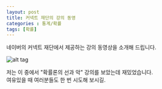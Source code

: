 ```yaml
---
layout: post
title: 커넥트 재단의 강의 동영
categories : 통계/확률
tags: [확률]
---
```


네이버의 커넥트 재단에서 제공하는 강의 동영상을 소개해 드립니다.

![alt tag](http://tv.naver.com/connect)

저는 이 중에서 "확률론의 선과 악" 강의를 보았는데 재밌었습니다.  
여유있을 때 여러분들도 한 번 시도해 보시길.

